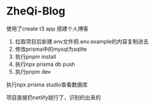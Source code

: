 # ZheQi-Blog

使用了create t3 app 搭建个人博客

1. 拉取项目后新建.env文件把.env.example的内容复制进去
2. 修改prisma中的mysql为sqlite
3. 执行pnpm install
4. 执行npx prisma db push
5. 执行pnpm dev

执行npx prisma studio查看数据库

项目直接扔netlify就行了，识别的出来的
